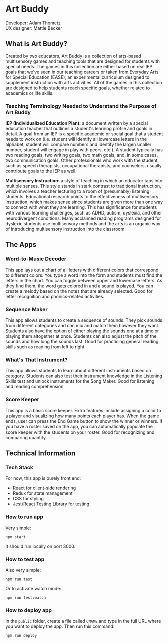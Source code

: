 # Art Buddy

Developer: Adam Thometz  
UX designer: Mattie Becker

## What is Art Buddy?

Created by two educators, Art Buddy is a collection of arts-based multisensory games and teaching tools that are designed for students with special needs. The games in this collection are either based on real IEP goals that we've seen in our teaching careers or taken from Everyday Arts for Special Education (EASE), an experimental curriculum designed to supplement instruction with arts activities. All of the games in this collection are designed to help students reach specific goals, whether related to academics or life skills.

### Teaching Terminology Needed to Understand the Purpose of Art Buddy

**IEP (Individualized Education Plan):** a document written by a special education teacher that outlines a student's learning profile and goals in detail. A goal from an IEP is a specific academic or social goal that a student needs to work on (i.e. student will identify all lowercase letters in the alphabet, student will compare numbers and identify the larger/smaller number, student will engage in play with peers, etc.). A student typically has two reading goals, two writing goals, two math goals, and, in some cases, two communication goals. Other professionals who work with the student, such as speech therapists, occupational therapists, and counselors, usually contribute goals to the IEP as well.

**Multisensory Instruction:** a style of teaching in which an educator taps into multiple senses. This style stands in stark contrast to traditional instruction, which involves a teacher lecturing to a room of (presumably) listening students. Educational research points to the effectiveness of mutlisensory instruction, which makes sense since students are given more than one way to connect with what they are learning. This has significance for students with various learning challenges, such as ADHD, autism, dyslexia, and other neurodivergent conditions. Many acclaimed reading programs designed for dyslexic students use multisensory methods and the arts is an organic way of introducing multisensory instruction into the classroom.

## The Apps

### Word-to-Music Decoder

This app lays out a chart of all letters with different colors that correspond to different colors. You type a word into the form and students must find the letters in the chart. You can toggle between upper and lowercase letters. As they find them, the word gets colored in and a sound is played. You can create a melody based on the notes that are already selected. Good for letter recognition and phonics-related activities.

### Sequence Maker

This app allows students to create a sequence of sounds. They pick sounds from different categories and can mix and match them however they want. Students also have the option of either playing the sounds one at a time or playing them altogether at once. Students can also adjust the pitch of the sounds and how long the sounds last. Good for practicing general reading skills such as reading from left to right.

### What's That Instrument?

This app allows students to learn about different instruments based on category. Students can also test their instrument knowledge in the Listening Skills test and unlock instruments for the Song Maker. Good for listening and reading comprehension.

### Score Keeper

This app is a basic score keeper. Extra features include assigning a color to a player and visualizing how many points each player has. When the game ends, user can press the End Game button to show the winner or winners. If you have a roster saved on the app, you can automatically populate the score keeper with the students on your roster. Good for recognizing and comparing quantity.

## Technical Information

### Tech Stack

For now, this app is purely front end:

- React for client-side rendering
- Redux for state management
- CSS for styling
- Jest/React Testing Library for testing

### How to run app

Very simple:

```
npm start
```
It should run locally on port 3000.

### How to test app

Also very simple:

```
npm run test
```
Or to activate watch mode:
```
npm run test:watch
```

### How to deploy app

In the `public` folder, create a file called `CNAME` and type in the full URL where you want to deploy the app. Then run this command:

```
npm run deploy
```
